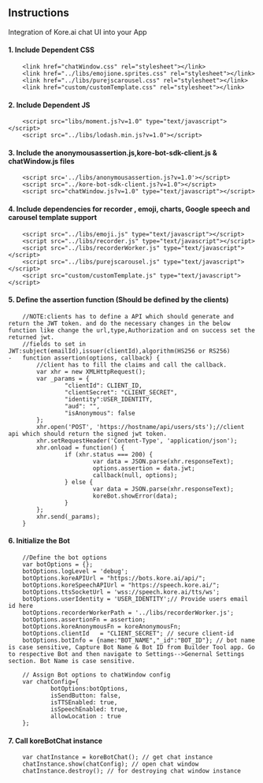 ## Instructions
Integration of Kore.ai chat UI into your App 

#### 1. Include Dependent CSS

        <link href="chatWindow.css" rel="stylesheet"></link>
        <link href="../libs/emojione.sprites.css" rel="stylesheet"></link>
        <link href="../libs/purejscarousel.css" rel="stylesheet"></link>
        <link href="custom/customTemplate.css" rel="stylesheet"></link>

#### 2. Include Dependent JS

        <script src="libs/moment.js?v=1.0" type="text/javascript"></script>
        <script src="../libs/lodash.min.js?v=1.0"></script>

#### 3. Include the anonymousassertion.js,kore-bot-sdk-client.js & chatWindow.js files 
        
        <script src='../libs/anonymousassertion.js?v=1.0'></script>
        <script src="../kore-bot-sdk-client.js?v=1.0"></script>
        <script src="chatWindow.js?v=1.0" type="text/javascript"></script>

#### 4. Include dependencies for recorder , emoji, charts, Google speech and carousel template support
   
        <script src="../libs/emoji.js" type="text/javascript"></script>
        <script src="../libs/recorder.js" type="text/javascript"></script>
        <script src="../libs/recorderWorker.js" type="text/javascript"></script>
        <script src="../libs/purejscarousel.js" type="text/javascript"></script>
        <script src="custom/customTemplate.js" type="text/javascript"></script>

#### 5. Define the assertion function (Should be defined by the clients)
        //NOTE:clients has to define a API which should generate and return the JWT token. and do the necessary changes in the below function like change the url,type,Authorization and on success set the returned jwt.
        //fields to set in JWT:subject(emailId),issuer(clientId),algorithm(HS256 or RS256)
    -   function assertion(options, callback) {
            //client has to fill the claims and call the callback.        
            var xhr = new XMLHttpRequest();
            var _params = {
                    "clientId": CLIENT_ID,
                    "clientSecret": "CLIENT_SECRET",
                    "identity":USER_IDENTITY,
                    "aud": "",
                    "isAnonymous": false
            };
            xhr.open('POST', 'https://hostname/api/users/sts');//client api which should return the signed jwt token.
            xhr.setRequestHeader('Content-Type', 'application/json');
            xhr.onload = function() {
                    if (xhr.status === 200) {
                            var data = JSON.parse(xhr.responseText);
                            options.assertion = data.jwt;
                            callback(null, options);
                    } else {
                            var data = JSON.parse(xhr.responseText);
                            koreBot.showError(data);
                    }
            };
            xhr.send(_params);
        }

#### 6. Initialize the Bot
        //Define the bot options
        var botOptions = {};
        botOptions.logLevel = 'debug';
        botOptions.koreAPIUrl = "https://bots.kore.ai/api/";
        botOptions.koreSpeechAPIUrl = "https://speech.kore.ai/";
        botOptions.ttsSocketUrl = 'wss://speech.kore.ai/tts/ws';
        botOptions.userIdentity = 'USER_IDENTITY';// Provide users email id here
        botOptions.recorderWorkerPath = '../libs/recorderWorker.js';
        botOptions.assertionFn = assertion;
        botOptions.koreAnonymousFn = koreAnonymousFn;
        botOptions.clientId   = "CLIENT_SECRET"; // secure client-id
        botOptions.botInfo = {name:"BOT_NAME","_id":"BOT_ID"}; // bot name is case sensitive, Capture Bot Name & Bot ID from Builder Tool app. Go to respective Bot and then navigate to Settings-->Genernal Settings section. Bot Name is case sensitive.   
        
        // Assign Bot options to chatWindow config      
        var chatConfig={
                botOptions:botOptions,
                isSendButton: false,
                isTTSEnabled: true,
                isSpeechEnabled: true,
                allowLocation : true
        };

#### 7. Call koreBotChat instance
        var chatInstance = koreBotChat(); // get chat instance
        chatInstance.show(chatConfig); // open chat window
        chatInstance.destroy(); // for destroying chat window instance
